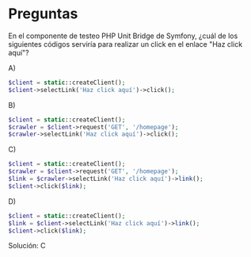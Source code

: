 Preguntas
=========

En el componente de testeo PHP Unit Bridge de Symfony, ¿cuál de los siguientes códigos serviría para realizar un click en el enlace "Haz click aquí"?


A) 

```php
$client = static::createClient();
$client->selectLink('Haz click aquí')->click();
```

B) 

```php
$client = static::createClient();
$crawler = $client->request('GET', '/homepage');
$crawler->selectLink('Haz click aquí')->click();

```

C) 

```php
$client = static::createClient();
$crawler = $client->request('GET', '/homepage');
$link = $crawler->selectLink('Haz click aquí')->link();
$client->click($link);
```

D) 

```php
$client = static::createClient();
$link = $client->selectLink('Haz click aquí')->link();
$client->click($link);
```


Solución: C